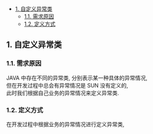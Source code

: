 <!-- TOC -->

- [1. 自定义异常类](#1-自定义异常类)
  - [1.1. 需求原因](#11-需求原因)
  - [1.2. 定义方式](#12-定义方式)

<!-- /TOC -->

## 1. 自定义异常类

### 1.1. 需求原因
JAVA 中存在不同的异常类, 分别表示某一种具体的异常情况,  
但在开发过程中总会有异常情况是 SUN 没有定义的,  
此时我们根据自己业务的异常情况来定义异常类.

### 1.2. 定义方式
在开发过程中根据业务的异常情况进行定义异常类,  
